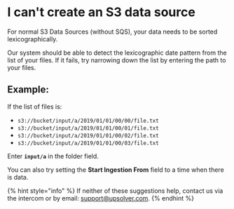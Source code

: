 # I can't create an S3 data source

For normal S3 Data Sources \(without SQS\), your data needs to be sorted lexicographically. 

Our system should be able to detect the lexicographic date pattern from the list of your files. If it fails, try narrowing down the list by entering the path to your files.

## Example:

If the list of files is:

* `s3://bucket/input/a/2019/01/01/00/00/file.txt`
* `s3://bucket/input/a/2019/01/01/00/01/file.txt`
* `s3://bucket/input/a/2019/01/01/00/02/file.txt`
* `s3://bucket/input/a/2019/01/01/00/03/file.txt`

Enter **`input/a`** in the folder field. 

You can also try setting the **Start Ingestion From** field to a time when there is data.

{% hint style="info" %}
If neither of these suggestions help, contact us via the intercom or by email: support@upsolver.com.
{% endhint %}

